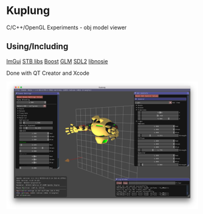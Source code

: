 # Kuplung

C/C++/OpenGL Experiments - obj model viewer

## Using/Including

[ImGui](https://github.com/ocornut/imgui)
[STB libs](https://github.com/nothings/stb)
[Boost](http://www.boost.org/)
[GLM](http://glm.g-truc.net/)
[SDL2](https://www.libsdl.org/)
[libnosie](http://libnoise.sourceforge.net/)

Done with QT Creator and Xcode

![Kuplung](https://raw.githubusercontent.com/supudo/Kuplung/master/screenshots/screenshot.png "Kuplung")
